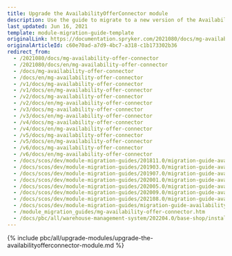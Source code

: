 ```yaml
---
title: Upgrade the AvailabilityOfferConnector module
description: Use the guide to migrate to a new version of the AvailabilityOfferConnector module.
last_updated: Jun 16, 2021
template: module-migration-guide-template
originalLink: https://documentation.spryker.com/2021080/docs/mg-availability-offer-connector
originalArticleId: c60e70ad-a7d9-4bc7-a318-c1b173302b36
redirect_from:
  - /2021080/docs/mg-availability-offer-connector
  - /2021080/docs/en/mg-availability-offer-connector
  - /docs/mg-availability-offer-connector
  - /docs/en/mg-availability-offer-connector
  - /v1/docs/mg-availability-offer-connector
  - /v1/docs/en/mg-availability-offer-connector
  - /v2/docs/mg-availability-offer-connector
  - /v2/docs/en/mg-availability-offer-connector
  - /v3/docs/mg-availability-offer-connector
  - /v3/docs/en/mg-availability-offer-connector
  - /v4/docs/mg-availability-offer-connector
  - /v4/docs/en/mg-availability-offer-connector
  - /v5/docs/mg-availability-offer-connector
  - /v5/docs/en/mg-availability-offer-connector
  - /v6/docs/mg-availability-offer-connector
  - /v6/docs/en/mg-availability-offer-connector
  - /docs/scos/dev/module-migration-guides/201811.0/migration-guide-availabilityofferconnector.html
  - /docs/scos/dev/module-migration-guides/201903.0/migration-guide-availabilityofferconnector.html
  - /docs/scos/dev/module-migration-guides/201907.0/migration-guide-availabilityofferconnector.html
  - /docs/scos/dev/module-migration-guides/202001.0/migration-guide-availabilityofferconnector.html
  - /docs/scos/dev/module-migration-guides/202005.0/migration-guide-availabilityofferconnector.html
  - /docs/scos/dev/module-migration-guides/202009.0/migration-guide-availabilityofferconnector.html
  - /docs/scos/dev/module-migration-guides/202108.0/migration-guide-availabilityofferconnector.html
  - /docs/scos/dev/module-migration-guides/migration-guide-availabilityofferconnector.html
  - /module_migration_guides/mg-availability-offer-connector.htm
  - /docs/pbc/all/warehouse-management-system/202204.0/base-shop/install-and-upgrade/upgrade-modules/upgrade-the-availabilityofferconnector-module.html
---
```


{% include pbc/all/upgrade-modules/upgrade-the-availabilityofferconnector-module.md %} <!-- To edit, see /_includes/pbc/all/upgrade-modules/upgrade-the-availabilityofferconnector-module.md -->
